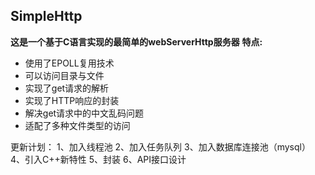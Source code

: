 ## SimpleHttp
**这是一个基于C语言实现的最简单的webServerHttp服务器**
**特点:**
* 使用了EPOLL复用技术
* 可以访问目录与文件
* 实现了get请求的解析
* 实现了HTTP响应的封装
* 解决get请求中的中文乱码问题
* 适配了多种文件类型的访问



更新计划：
1、加入线程池
2、加入任务队列
3、加入数据库连接池（mysql）
4、引入C++新特性
5、封装
6、API接口设计
